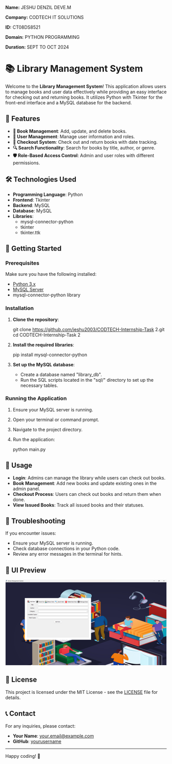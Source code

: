 **Name:** JESHU DENZIL DEVE.M

**Company:** CODTECH IT SOLUTIONS

**ID:** CT08DS8521

**Domain:** PYTHON PROGRAMMING

**Duration:** SEPT TO OCT 2024

# 📚 Library Management System

Welcome to the **Library Management System**! This application allows users to manage books and user data effectively while providing an easy interface for checking out and returning books. It utilizes Python with Tkinter for the front-end interface and a MySQL database for the backend.

## 🎯 Features

- **📖 Book Management**: Add, update, and delete books.
- **👥 User Management**: Manage user information and roles.
- **📅 Checkout System**: Check out and return books with date tracking.
- **🔍 Search Functionality**: Search for books by title, author, or genre.
- **🛡 Role-Based Access Control**: Admin and user roles with different permissions.

## 🛠 Technologies Used

- **Programming Language**: Python
- **Frontend**: Tkinter
- **Backend**: MySQL
- **Database**: MySQL
- **Libraries**:
  - mysql-connector-python
  - tkinter
  - tkinter.ttk

## 🚀 Getting Started

### Prerequisites

Make sure you have the following installed:

- [Python 3.x](https://www.python.org/downloads/)
- [MySQL Server](https://dev.mysql.com/downloads/mysql/)
- mysql-connector-python library

### Installation

1. **Clone the repository**:
   
   git clone https://github.com/jeshu2003/CODTECH-Internship-Task 2.git
   cd CODTECH-Internship-Task 2
   

2. **Install the required libraries**:
   
   pip install mysql-connector-python
   

3. **Set up the MySQL database**:
   - Create a database named "library_db".
   - Run the SQL scripts located in the "sql/" directory to set up the necessary tables.

### Running the Application

1. Ensure your MySQL server is running.
2. Open your terminal or command prompt.
3. Navigate to the project directory.
4. Run the application:
   
   python main.py
   

## 📜 Usage

- **Login**: Admins can manage the library while users can check out books.
- **Book Management**: Add new books and update existing ones in the admin panel.
- **Checkout Process**: Users can check out books and return them when done.
- **View Issued Books**: Track all issued books and their statuses.

## 🔧 Troubleshooting

If you encounter issues:
- Ensure your MySQL server is running.
- Check database connections in your Python code.
- Review any error messages in the terminal for hints.

## 🎨 UI Preview

![Library Management System UI](ui_screenshot.png)

## 📄 License

This project is licensed under the MIT License - see the [LICENSE](LICENSE) file for details.

## 📞 Contact

For any inquiries, please contact:

- **Your Name**: your.email@example.com
- **GitHub**: [yourusername](https://github.com/yourusername)

---

Happy coding! 🎉
```
